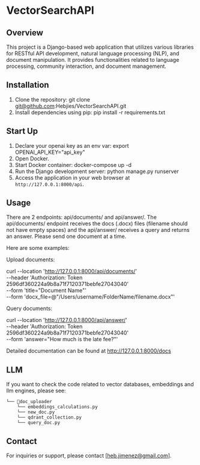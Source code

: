 # VectorSearchAPI

## Overview
This project is a Django-based web application that utilizes various libraries for RESTful API development, natural language processing (NLP), and document manipulation. It provides functionalities related to language processing, community interaction, and document management.

## Installation
1. Clone the repository: git clone git@github.com:Hebjies/VectorSearchAPI.git
2. Install dependencies using pip: pip install -r requirements.txt

## Start Up
1. Declare your openai key as an env var: export OPENAI_API_KEY="api_key"
2. Open Docker.
3. Start Docker container: docker-compose up -d
4. Run the Django development server: python manage.py runserver
5. Access the application in your web browser at `http://127.0.0.1:8000/api`.

## Usage

There are 2 endpoints: api/documents/ and api/answer/. The api/documents/ endpoint receives the docs (.docx) files (filename should not have empty spaces) and the api/answer/ receives a query and returns an answer. Please send one document at a time.

Here are some examples:

Upload documents:

curl --location 'http://127.0.0.1:8000/api/documents/' \
--header 'Authorization: Token 2596df360224a9b8a71f7120371bebfe27043040' \
--form 'title="Document Name"' \
--form 'docx_file=@"/Users/username/FolderName/filename.docx"'

Query documents:

curl --location 'http://127.0.0.1:8000/api/answer/' \
--header 'Authorization: Token 2596df360224a9b8a71f7120371bebfe27043040' \
--form 'answer="How much is the late fee?"'

Detailed documentation can be found at http://127.0.0.1:8000/docs

## LLM

If you want to check the code related to vector databases, embeddings and llm engines, please see:

```
└── 📁doc_uploader
    └── embeddings_calculations.py
    └── new_doc.py
    └── qdrant_collection.py
    └── query_doc.py
```

## Contact
For inquiries or support, please contact [heb.jimenez@gmail.com].


